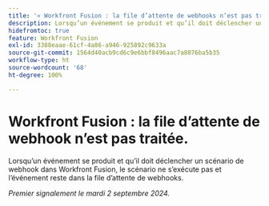 ```yaml
---
title: '« Workfront Fusion : la file d’attente de webhooks n’est pas traitée. »'
description: Lorsqu’un événement se produit et qu’il doit déclencher un scénario de webhook dans Workfront Fusion, le scénario ne s’exécute pas et l’événement reste dans la file d’attente de webhooks.
hidefromtoc: true
feature: Workfront Fusion
exl-id: 3388eaae-61cf-4a86-a946-925892c9633a
source-git-commit: 1564d40acb9cd6c9e6bbf8496aac7a8076ba5b35
workflow-type: ht
source-wordcount: '68'
ht-degree: 100%

---
```


# Workfront Fusion : la file d’attente de webhook n’est pas traitée.

Lorsqu’un événement se produit et qu’il doit déclencher un scénario de webhook dans Workfront Fusion, le scénario ne s’exécute pas et l’événement reste dans la file d’attente de webhooks.

_Premier signalement le mardi 2 septembre 2024._
